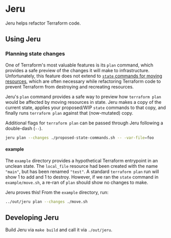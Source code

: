 # Jeru

Jeru helps refactor Terraform code.


## Using Jeru

### Planning state changes

One of Terraform's most valuable features is its `plan` command, which provides a safe preview of the changes it will make to infrastructure.
Unfortunately, this feature does not extend to [`state` commands for moving resources](https://www.terraform.io/docs/cli/state/move.html),
which are often necessary while refactoring Terraform code to prevent Terraform from destroying and recreating resources.

Jeru's `plan` command provides a safe way to preview how `terraform plan` would be affected by moving resources in state.
Jeru makes a copy of the current state, applies your proposed/WIP `state` commands to that copy, and finally runs `terraform plan` against that (now-mutated) copy.

Additional flags for `terraform plan` can be passed through Jeru following a double-dash (`--`).

```sh
jeru plan --changes ./proposed-state-commands.sh -- -var-file=foo
```

#### example

The `example` directory provides a hypothetical Terraform entrypoint in an unclean state.
The `local_file` resource had been created with the name `"main"`, but has been renamed `"test"`.
A standard `terraform plan` run will show 1 to add and 1 to destroy.
However, if we ran the `state` command in `example/move.sh`, a re-ran of `plan` should show no changes to make.

Jeru proves this!
From the `example` directory, run:
```sh
../out/jeru plan --changes ./move.sh
```


## Developing Jeru

Build Jeru via `make build` and call it via `./out/jeru`.
